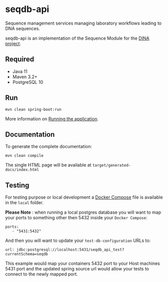 # seqdb-api

Sequence management services managing laboratory workflows leading to DNA sequences.

seqdb-api is an implementation of the Sequence Module for the [DINA project](https://www.dina-project.net/).

## Required

* Java 11
* Maven 3.2+
* PostgreSQL 10

## Run

```
mvn clean spring-boot:run
```

More information on [Running the application](docs/running.adoc).

## Documentation

To generate the complete documentation:
```
mvn clean compile
```

The single HTML page will be available at `target/generated-docs/index.html`

## Testing

For testing purpose or local development a [Docker Compose](https://docs.docker.com/compose/) file is available in the `local` folder.

**Please Note** : when running a local postgres database you will want to map your ports to something other then 5432 inside your `Docker Compose`:

```
ports:
   - "5431:5432"
```

And then you will want to update your `test-db-configuration` URLs to:
````
url: jdbc:postgresql://localhost:5431/seqdb_api_test?currentSchema=seqdb
````

This example would map your containers 5432 port to your Host machines 5431 port and the updated spring source url would allow your tests to connect to the newly mapped port.
